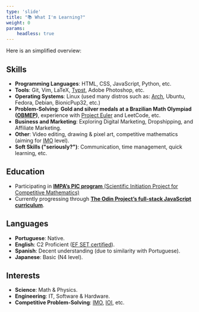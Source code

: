 ```yaml
---
type: 'slide'
title: "📚 What I'm Learning?"
weight: 0
params:
    headless: true
---
```


Here is an simplified overview:

## Skills

- **Programming Languages**: HTML, CSS, JavaScript, Python, etc.  
- **Tools**: Git, Vim, LaTeX, [Typst](https://github.com/typst/typst), Adobe Photoshop, etc.
- **Operating Systems**: Linux (used many distros such as: [Arch](https://theneofreelancer.netlify.app/en/posts/i_use_arch_btw/), Ubuntu, Fedora, Debian, BionicPup32, etc.)
- **Problem-Solving**: **Gold and silver medals at a Brazilian Math Olympiad ([OBMEP](http://obmep.org.br/estudos.htm))**, experience with [Project Euler](https://projecteuler.net/) and LeetCode, etc.  
- **Business and Marketing**: Exploring Digital Marketing, Dropshipping, and Affiliate Marketing. 
- **Other**: Video editing, drawing & pixel art, competitive mathematics (aiming for [IMO](https://www.imo-official.org/) level).
- **Soft Skills ("seriously?")**: Communication, time management, quick learning, etc.

## Education

- Participating in [**IMPA’s PIC program** (Scientific Initiation Project for Competitive Mathematics)](http://obmep.org.br/pic.htm)  
- Currently progressing through [**The Odin Project’s full-stack JavaScript curriculum**](https://www.theodinproject.com/dashboard). 

## Languages

- **Portuguese**: Native.
- **English**: C2 Proficient ([EF SET certified](https://cert.efset.org/en/j7Z4AK)).
- **Spanish**: Decent understanding (due to similarity with Portuguese).
- **Japanese**: Basic (N4 level).

## Interests

- **Science**: Math & Physics.
- **Engineering**: IT, Software & Hardware.
- **Competitive Problem-Solving**: [IMO](https://www.imo-official.org/), [IOI](https://duckduckgo.com/?q=ioi&ia=web), etc.

